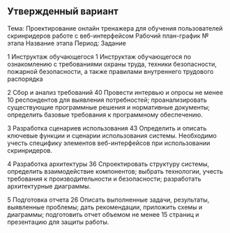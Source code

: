 ﻿## Утвержденный вариант

Тема: Проектирование онлайн тренажера для обучения пользователей скринридеров работе с веб-интерфейсом
Рабочий план-график
№ этапа
Название этапа
Период:
Задание
 
1
Инструктаж обучающегося
1
Инструктаж обучающегося по ознакомлению с требованиями охраны труда, техники безопасности, пожарной безопасности, а также правилами внутреннего трудового распорядка
 
2
Сбор и анализ требований
40
Провести интервью и опросы не менее 10 респондентов для выявления потребностей; проанализировать существующие программные решения и нормативные документы; определить базовые требования к программному обеспечению.
 
3
Разработка сценариев использования
43
Определить и описать ключевые функции и сценарии использования системы. Необходимо учесть специфику элементов веб-интерфейсов при использовании скринридеров.
 
4
Разработка архитектуры
36
Спроектировать структуру системы, определить взаимодействие компонентов; выбрать технологии, учесть требования к производительности и безопасности; разработать архитектурные диаграммы.
 
5
Подготовка отчета
26
Описать выполненные задачи, результаты, выявленные проблемы; дать рекомендации, приложить схемы и диаграммы; подготовить отчет объемом не менее 15 страниц и презентацию для защиты работы.